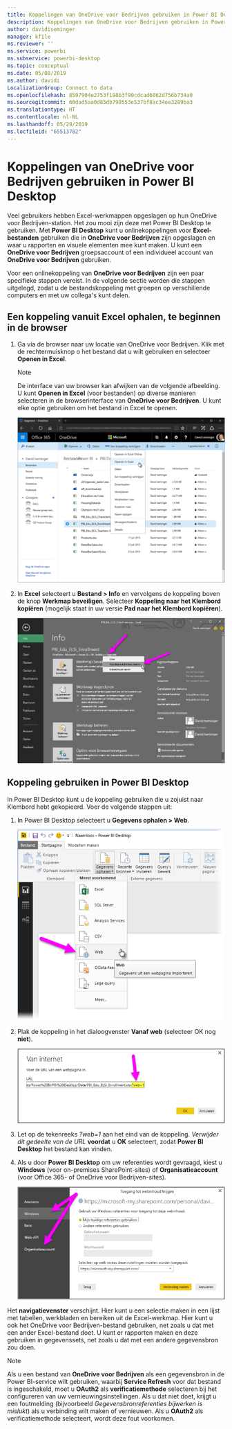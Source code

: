 ```yaml
---
title: Koppelingen van OneDrive voor Bedrijven gebruiken in Power BI Desktop
description: Koppelingen van OneDrive voor Bedrijven gebruiken in Power BI Desktop
author: davidiseminger
manager: kfile
ms.reviewer: ''
ms.service: powerbi
ms.subservice: powerbi-desktop
ms.topic: conceptual
ms.date: 05/08/2019
ms.author: davidi
LocalizationGroup: Connect to data
ms.openlocfilehash: 8597904e2753f198b3f99cdcad6062d756b734a0
ms.sourcegitcommit: 60dad5aa0d85db790553e537bf8ac34ee3289ba3
ms.translationtype: HT
ms.contentlocale: nl-NL
ms.lasthandoff: 05/29/2019
ms.locfileid: "65513782"
---
```

# <a name="use-onedrive-for-business-links-in-power-bi-desktop"></a>Koppelingen van OneDrive voor Bedrijven gebruiken in Power BI Desktop
Veel gebruikers hebben Excel-werkmappen opgeslagen op hun OneDrive voor Bedrijven-station. Het zou mooi zijn deze met Power BI Desktop te gebruiken. Met **Power BI Desktop** kunt u onlinekoppelingen voor **Excel-bestanden** gebruiken die in **OneDrive voor Bedrijven** zijn opgeslagen en waar u rapporten en visuele elementen mee kunt maken. U kunt een **OneDrive voor Bedrijven** groepsaccount of een individueel account van **OneDrive voor Bedrijven** gebruiken.

Voor een onlinekoppeling van **OneDrive voor Bedrijven** zijn een paar specifieke stappen vereist. In de volgende sectie worden die stappen uitgelegd, zodat u de bestandskoppeling met groepen op verschillende computers en met uw collega's kunt delen.

## <a name="get-a-link-from-excel-starting-in-the-browser"></a>Een koppeling vanuit Excel ophalen, te beginnen in de browser
1. Ga via de browser naar uw locatie van OneDrive voor Bedrijven. Klik met de rechtermuisknop o het bestand dat u wilt gebruiken en selecteer **Openen in Excel**.
   
   > [!NOTE]
   > De interface van uw browser kan afwijken van de volgende afbeelding. U kunt **Openen in Excel** (voor bestanden) op diverse manieren selecteren in de browserinterface van **OneDrive voor Bedrijven**. U kunt elke optie gebruiken om het bestand in Excel te openen.
   > 
   > 
   
   ![](media/desktop-use-onedrive-business-links/odb-links_02.png)
2. In **Excel** selecteert u **Bestand > Info** en vervolgens de koppeling boven de knop **Werkmap beveiligen**. Selecteer **Koppeling naar het Klembord kopiëren** (mogelijk staat in uw versie **Pad naar het Klembord kopiëren**).
   
   ![](media/desktop-use-onedrive-business-links/odb-links_03.png)

## <a name="use-the-link-in-power-bi-desktop"></a>Koppeling gebruiken in Power BI Desktop
In Power BI Desktop kunt u de koppeling gebruiken die u zojuist naar Klembord hebt gekopieerd. Voer de volgende stappen uit:

1. In Power BI Desktop selecteert u **Gegevens ophalen > Web**.
   
   ![](media/desktop-use-onedrive-business-links/odb-links_04.png)
2. Plak de koppeling in het dialoogvenster **Vanaf web** (selecteer OK nog **niet**).
   
    ![](media/desktop-use-onedrive-business-links/odb-links_05.png)
3. Let op de tekenreeks *?web=1* aan het eind van de koppeling. *Verwijder dit gedeelte van de URL* **voordat** u **OK** selecteert, zodat **Power BI Desktop** het bestand kan vinden.
4. Als u door **Power BI Desktop** om uw referenties wordt gevraagd, kiest u **Windows** (voor on-premises SharePoint-sites) of **Organisatieaccount** (voor Office 365- of OneDrive voor Bedrijven-sites).
   
   ![](media/desktop-use-onedrive-business-links/odb-links_06.png)

Het **navigatievenster** verschijnt. Hier kunt u een selectie maken in een lijst met tabellen, werkbladen en bereiken uit de Excel-werkmap. Hier kunt u ook het OneDrive voor Bedrijven-bestand gebruiken, net zoals u dat met een ander Excel-bestand doet. U kunt er rapporten maken en deze gebruiken in gegevenssets, net zoals u dat met een andere gegevensbron zou doen.

> [!NOTE]
> Als u een bestand van **OneDrive voor Bedrijven** als een gegevensbron in de Power BI-service wilt gebruiken, waarbij **Service Refresh** voor dat bestand is ingeschakeld, moet u **OAuth2** als **verificatiemethode** selecteren bij het configureren van uw vernieuwingsinstellingen. Als u dat niet doet, krijgt u een foutmelding (bijvoorbeeld *Gegevensbronreferenties bijwerken is mislukt*) als u verbinding wilt maken of vernieuwen. Als u **OAuth2** als verificatiemethode selecteert, wordt deze fout voorkomen.
> 
> 

